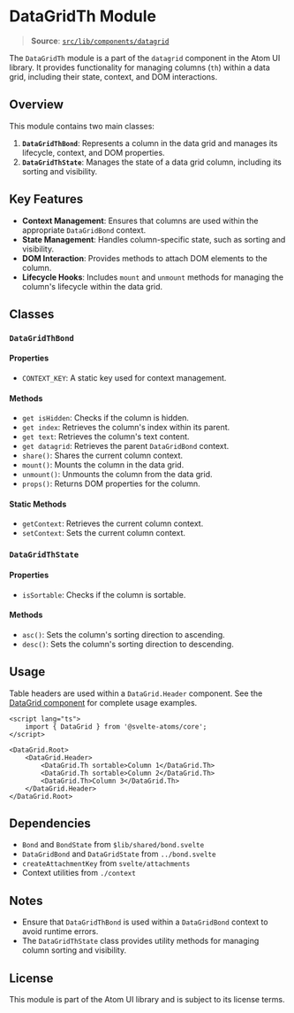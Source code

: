 # DataGridTh Module

> **Source**: [`src/lib/components/datagrid`](../../src/lib/components/datagrid)

The `DataGridTh` module is a part of the `datagrid` component in the Atom UI library. It provides functionality for managing columns (`th`) within a data grid, including their state, context, and DOM interactions.

## Overview

This module contains two main classes:

1. **`DataGridThBond`**: Represents a column in the data grid and manages its lifecycle, context, and DOM properties.
2. **`DataGridThState`**: Manages the state of a data grid column, including its sorting and visibility.

## Key Features

- **Context Management**: Ensures that columns are used within the appropriate `DataGridBond` context.
- **State Management**: Handles column-specific state, such as sorting and visibility.
- **DOM Interaction**: Provides methods to attach DOM elements to the column.
- **Lifecycle Hooks**: Includes `mount` and `unmount` methods for managing the column's lifecycle within the data grid.

## Classes

### `DataGridThBond`

#### Properties

- `CONTEXT_KEY`: A static key used for context management.

#### Methods

- `get isHidden`: Checks if the column is hidden.
- `get index`: Retrieves the column's index within its parent.
- `get text`: Retrieves the column's text content.
- `get datagrid`: Retrieves the parent `DataGridBond` context.
- `share()`: Shares the current column context.
- `mount()`: Mounts the column in the data grid.
- `unmount()`: Unmounts the column from the data grid.
- `props()`: Returns DOM properties for the column.

#### Static Methods

- `getContext`: Retrieves the current column context.
- `setContext`: Sets the current column context.

### `DataGridThState`

#### Properties

- `isSortable`: Checks if the column is sortable.

#### Methods

- `asc()`: Sets the column's sorting direction to ascending.
- `desc()`: Sets the column's sorting direction to descending.

## Usage

Table headers are used within a `DataGrid.Header` component. See the [DataGrid component](./datagrid.md) for complete usage examples.

```svelte
<script lang="ts">
	import { DataGrid } from '@svelte-atoms/core';
</script>

<DataGrid.Root>
	<DataGrid.Header>
		<DataGrid.Th sortable>Column 1</DataGrid.Th>
		<DataGrid.Th sortable>Column 2</DataGrid.Th>
		<DataGrid.Th>Column 3</DataGrid.Th>
	</DataGrid.Header>
</DataGrid.Root>
```

## Dependencies

- `Bond` and `BondState` from `$lib/shared/bond.svelte`
- `DataGridBond` and `DataGridState` from `../bond.svelte`
- `createAttachmentKey` from `svelte/attachments`
- Context utilities from `./context`

## Notes

- Ensure that `DataGridThBond` is used within a `DataGridBond` context to avoid runtime errors.
- The `DataGridThState` class provides utility methods for managing column sorting and visibility.

## License

This module is part of the Atom UI library and is subject to its license terms.

